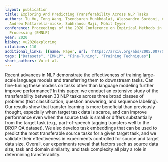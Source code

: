 ```yaml
---
layout: publication
title: Exploring And Predicting Transferability Across NLP Tasks
authors: Tu Vu, Tong Wang, Tsendsuren Munkhdalai, Alessandro Sordoni, Adam Trischler,
  Andrew Mattarella-micke, Subhransu Maji, Mohit Iyyer
conference: Proceedings of the 2020 Conference on Empirical Methods in Natural Language
  Processing (EMNLP)
year: 2020
bibkey: vu2020exploring
citations: 110
additional_links: [{name: Paper, url: 'https://arxiv.org/abs/2005.00770'}]
tags: ["Datasets", "EMNLP", "Fine-Tuning", "Training Techniques"]
short_authors: Vu et al.
---
```

Recent advances in NLP demonstrate the effectiveness of training large-scale
language models and transferring them to downstream tasks. Can fine-tuning
these models on tasks other than language modeling further improve performance?
In this paper, we conduct an extensive study of the transferability between 33
NLP tasks across three broad classes of problems (text classification, question
answering, and sequence labeling). Our results show that transfer learning is
more beneficial than previously thought, especially when target task data is
scarce, and can improve performance even when the source task is small or
differs substantially from the target task (e.g., part-of-speech tagging
transfers well to the DROP QA dataset). We also develop task embeddings that
can be used to predict the most transferable source tasks for a given target
task, and we validate their effectiveness in experiments controlled for source
and target data size. Overall, our experiments reveal that factors such as
source data size, task and domain similarity, and task complexity all play a
role in determining transferability.